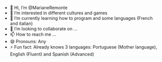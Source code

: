 - 👋 Hi, I’m @MarianeRemonte
- 👀 I’m interested in different cultures and games
- 🌱 I’m currently learning how to program and some languages (French and italian)
- 💞️ I’m looking to collaborate on ...
- 📫 How to reach me ...
- 😄 Pronouns: Any
- ⚡ Fun fact: Already knows 3 languages: Portuguese (Mother language), English (Fluent) and Spanish (Advanced) 

<!---
MarianeRemonte/MarianeRemonte is a ✨ special ✨ repository because its `README.md` (this file) appears on your GitHub profile.
You can click the Preview link to take a look at your changes.
--->
